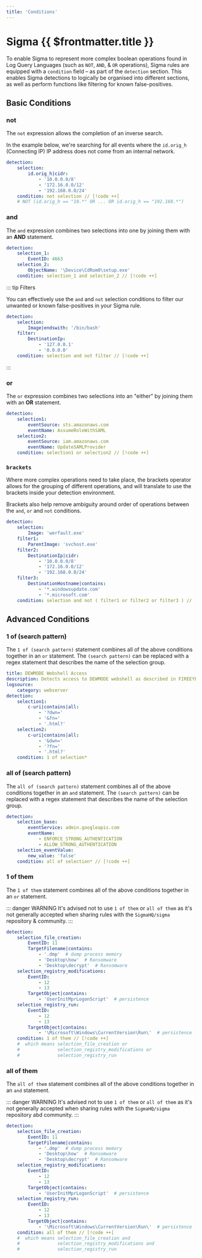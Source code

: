 ```yaml
---
title: 'Conditions'
---
```


# Sigma {{ $frontmatter.title }}

To enable Sigma to represent more complex boolean operations found in Log Query Languages (such as `NOT`, `AND`, & `OR` operations), Sigma rules are equipped with a `condition` field – as part of the `detection` section. This enables Sigma detections to logically be organised into different sections, as well as perform functions like filtering for known false-positives.

## Basic Conditions

### not

The `not` expression allows the completion of an inverse search.

In the example below, we're searching for all events where the `id.orig_h` (Connecting IP) IP address does not come from an internal network.

```yaml
detection:
    selection:
        id.orig_h|cidr:
            - '10.0.0.0/8'
            - '172.16.0.0/12'
            - '192.168.0.0/24'
    condition: not selection // [!code ++]
    # NOT (id.orig_h == "10.*" OR ... OR id.orig_h == "192.168.*") 
```

### and

The `and` expression combines two selections into one by joining them with an **AND** statement.

```yaml
detection:
    selection_1:
        EventID: 4663
    selection_2:
        ObjectName: '\Device\CdRom0\setup.exe'
    condition: selection_1 and selection_2 // [!code ++]
```

::: tip Filters

You can effectively use the `and` and `not` selection conditions to filter our unwanted or known false-positives in your Sigma rule.

```yaml
detection:
    selection:
        Image|endswith: '/bin/bash'
    filter:
        DestinationIp:
            - '127.0.0.1'
            - '0.0.0.0'
    condition: selection and not filter // [!code ++]
```

:::

### or

The `or` expression combines two selections into an "either" by joining them with an **OR** statement.

```yaml
detection:
    selection1:
        eventSource: sts.amazonaws.com
        eventName: AssumeRoleWithSAML
    selection2:
        eventSource: iam.amazonaws.com
        eventName: UpdateSAMLProvider
    condition: selection1 or selection2 // [!code ++]
```

### `brackets`

Where more complex operations need to take place, the brackets operator allows for the grouping of different operations, and will translate to use the brackets inside your detection environment.

Brackets also help remove ambiguity around order of operations between the `and`, `or` and `not` conditions.

```yaml
detection:
    selection:
        Image: 'werfault.exe'
    filter1:
        ParentImage: 'svchost.exe'
    filter2:
        DestinationIp|cidr:
            - '10.0.0.0/8'
            - '172.16.0.0/12'
            - '192.168.0.0/24'
    filter3:
        DestinationHostname|contains:
            - '*.windowsupdate.com'
            - '*.microsoft.com'
    condition: selection and not ( filter1 or filter2 or filter3 ) // [!code ++]
```

## Advanced Conditions

### 1 of (search pattern)

The `1 of (search pattern)` statement combines all of the above conditions together in an `or` statement. The `(search pattern)` can be replaced with a regex statement that describes the name of the selection group.

```yaml
title: DEWMODE Webshell Access
description: Detects access to DEWMODE webshell as described in FIREEYE report
logsource:
    category: webserver
detection:
    selection1:
        c-uri|contains|all:
            - '?dwn='
            - '&fn='
            - '.html?'
    selection2:
        c-uri|contains|all:
            - '&dwn='
            - '?fn='
            - '.html?'
    condition: 1 of selection*
```

### all of (search pattern)

The `all of (search pattern)` statement combines all of the above conditions together in an `and` statement. The `(search pattern)` can be replaced with a regex statement that describes the name of the selection group.

```yaml
detection:
    selection_base:
        eventService: admin.googleapis.com
        eventName:
            - ENFORCE_STRONG_AUTHENTICATION
            - ALLOW_STRONG_AUTHENTICATION
    selection_eventValue:
        new_value: 'false'
    condition: all of selection* // [!code ++]
```

### 1 of them

The `1 of them` statement combines all of the above conditions together in an `or` statement.

::: danger WARNING
It's advised not to use `1 of them` or `all of them` as it's not generally accepted when sharing rules with the `SigmaHQ/sigma` repository & community.
:::

```yaml
detection:
    selection_file_creation:
        EventID: 11
        TargetFilename|contains:
            - '.dmp'  # dump process memory
            - 'Desktop\how'  # Ransomware
            - 'Desktop\decrypt'  # Ransomware
    selection_registry_modifications:
        EventID:
            - 12
            - 13
        TargetObject|contains:
            - 'UserInitMprLogonScript'  # persistence
    selection_registry_run:
        EventID:
            - 12
            - 13
        TargetObject|contains:
            - '\Microsoft\Windows\CurrentVersion\Run\'  # persistence
    condition: 1 of them // [!code ++]
    #  which means selection_file_creation or 
    #              selection_registry_modifications or 
    #              selection_registry_run
```

### all of them

The `all of them` statement combines all of the above conditions together in an `and` statement.

::: danger WARNING
It's advised not to use `1 of them` or `all of them` as it's not generally accepted when sharing rules with the `SigmaHQ/sigma` repository abd community.
:::

```yaml
detection:
    selection_file_creation:
        EventID: 11
        TargetFilename|contains:
            - '.dmp'  # dump process memory
            - 'Desktop\how'  # Ransomware
            - 'Desktop\decrypt'  # Ransomware
    selection_registry_modifications:
        EventID:
            - 12
            - 13
        TargetObject|contains:
            - 'UserInitMprLogonScript'  # persistence
    selection_registry_run:
        EventID:
            - 12
            - 13
        TargetObject|contains:
            - '\Microsoft\Windows\CurrentVersion\Run\'  # persistence
    condition: all of them // [!code ++]
    #  which means selection_file_creation and 
    #              selection_registry_modifications and 
    #              selection_registry_run
```
